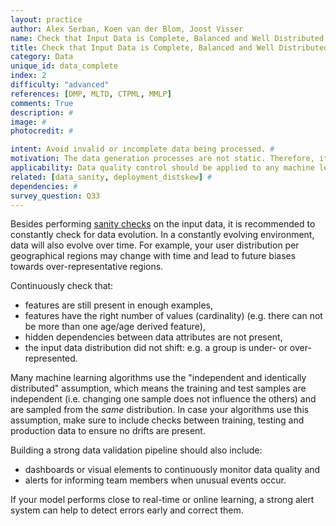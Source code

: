 ```yaml
---
layout: practice
author: Alex Serban, Koen van der Blom, Joost Visser
name: Check that Input Data is Complete, Balanced and Well Distributed
title: Check that Input Data is Complete, Balanced and Well Distributed
category: Data
unique_id: data_complete
index: 2
difficulty: "advanced"
references: [DMP, MLTD, CTPML, MMLP]
comments: True
description: #
image: #
photocredit: #

intent: Avoid invalid or incomplete data being processed. #
motivation: The data generation processes are not static. Therefore, it is necessary to continuously check that data evolution does not introduce issues in distributions, completeness and balance. #
applicability: Data quality control should be applied to any machine learning application.
related: [data_sanity, deployment_distskew] #
dependencies: #
survey_question: Q33
---
```


Besides performing [sanity checks](/best_practices/01-sanity_check/) on the input data, it is recommended to constantly check for data evolution. In a constantly evolving environment, data will also evolve over time.
For example, your user distribution per geographical regions may change with time and lead to future biases towards over-representative regions.

Continuously check that:

- features are still present in enough examples,
- features have the right number of values (cardinality) (e.g. there can not be more than one age/age derived feature),
- hidden dependencies between data attributes are not present,
- the input data distribution did not shift: e.g. a group is under- or over-represented.


Many machine learning algorithms use the "independent and identically distributed" assumption, which means the training and test samples are independent (i.e. changing one sample does not influence the others) and are sampled from the *same* distribution.
In case your algorithms use this assumption, make sure to include checks between training, testing and production data to ensure no drifts are present.


Building a strong data validation pipeline should also include:
- dashboards or visual elements to continuously monitor data quality and
- alerts for informing team members when unusual events occur.

If your model performs close to real-time or online learning, a strong alert system can help to detect errors early and correct them.